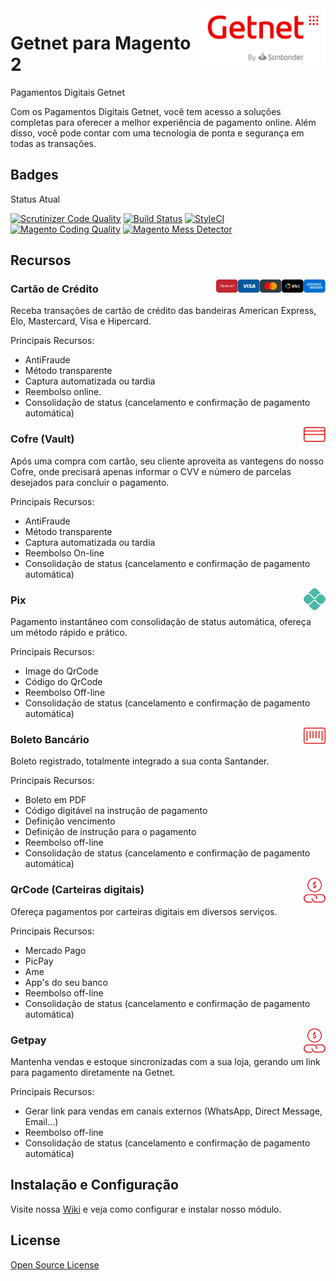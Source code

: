 <img src="view/adminhtml/web/images/logo.svg" align="right" width="200"/>

# Getnet para Magento 2

Pagamentos Digitais Getnet

Com os Pagamentos Digitais Getnet, você tem acesso a soluções completas para oferecer a melhor experiência de pagamento online. Além disso, você pode contar com uma tecnologia de ponta e segurança em todas as transações.

## Badges

Status Atual

[![Scrutinizer Code Quality](https://scrutinizer-ci.com/g/getnet-adquirencia/payment-magento/badges/quality-score.png?b=main&s=c9c4d8417a960a4cb2de61217f3e8c6948f74036)](https://scrutinizer-ci.com/g/getnet-adquirencia/payment-magento/)
[![Build Status](https://app.travis-ci.com/getnet-adquirencia/payment-magento.svg?branch=Magento%402.3)](https://app.travis-ci.com/getnet-adquirencia/payment-magento)
[![StyleCI](https://github.styleci.io/repos/457461565/shield?branch=Magento@2.4)](https://github.styleci.io/repos/457461565?branch=Magento@2.3)
[![Magento Coding Quality](https://github.com/getnet-adquirencia/payment-magento/actions/workflows/magento-coding-quality.yml/badge.svg)](https://github.com/getnet-adquirencia/payment-magento/actions/workflows/magento-coding-quality.yml)
[![Magento Mess Detector](https://github.com/getnet-adquirencia/payment-magento/actions/workflows/mess-detector.yml/badge.svg)](https://github.com/getnet-adquirencia/payment-magento/actions/workflows/mess-detector.yml)


## Recursos

<img src="view/base/web/images/cc/ae.svg" align="right" width="35"/>
<img src="view/base/web/images/cc/elo.svg" align="right" width="35"/>
<img src="view/base/web/images/cc/mc.svg" align="right" width="35"/>
<img src="view/base/web/images/cc/vi.svg" align="right" width="35"/>
<img src="view/base/web/images/cc/hc.svg" align="right" width="35"/>

### Cartão de Crédito

Receba transações de cartão de crédito das bandeiras American Express, Elo, Mastercard, Visa e Hipercard.

Principais Recursos:

- AntiFraude
- Método transparente
- Captura automatizada ou tardia
- Reembolso online.
- Consolidação de status (cancelamento e confirmação de pagamento automática)


<img src="view/base/web/images/cc/logo.svg" align="right" width="35"/>

### Cofre (Vault)

Após uma compra com cartão, seu cliente aproveita as vantegens do nosso Cofre, onde precisará apenas informar o CVV e número de parcelas desejados para concluir o pagamento.


Principais Recursos:
- AntiFraude
- Método transparente
- Captura automatizada ou tardia
- Reembolso On-line
- Consolidação de status (cancelamento e confirmação de pagamento automática)


<img src="view/base/web/images/pix/logo.svg" align="right" width="35"/>

### Pix

Pagamento instantâneo com consolidação de status automática, ofereça um método rápido e prático.


Principais Recursos:
- Image do QrCode
- Código do QrCode
- Reembolso Off-line
- Consolidação de status (cancelamento e confirmação de pagamento automática)


<img src="view/base/web/images/boleto/logo.svg" align="right" width="35"/>

### Boleto Bancário

Boleto registrado, totalmente integrado a sua conta Santander.

Principais Recursos:
- Boleto em PDF
- Código digitável na instrução de pagamento
- Definição vencimento
- Definição de instrução para o pagamento
- Reembolso off-line
- Consolidação de status (cancelamento e confirmação de pagamento automática)

<img src="view/base/web/images/wallet/logo.svg" align="right" width="35"/>

### QrCode (Carteiras digitais)

Ofereça pagamentos por carteiras digitais em diversos serviços.

Principais Recursos:
- Mercado Pago
- PicPay
- Ame
- App's do seu banco
- Reembolso off-line
- Consolidação de status (cancelamento e confirmação de pagamento automática)

<img src="view/base/web/images/getpay/logo.svg" align="right" width="35"/>

### Getpay

Mantenha vendas e estoque sincronizadas com a sua loja, gerando um link para pagamento diretamente na Getnet.

Principais Recursos:
- Gerar link para vendas em canais externos (WhatsApp, Direct Message, Email...)
- Reembolso off-line
- Consolidação de status (cancelamento e confirmação de pagamento automática)

## Instalação e Configuração

Visite nossa [Wiki][wiki] e veja como configurar e instalar nosso módulo.

## License

[Open Source License](LICENSE)

   [wiki]: <https://github.com/getnet-adquirencia/payment-magento/wiki>
